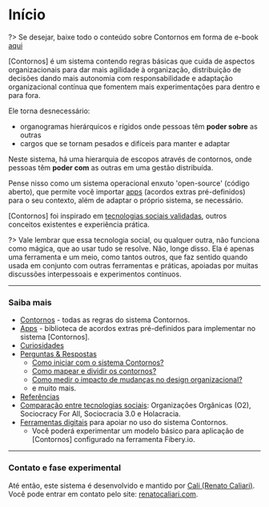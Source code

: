 # Início

?> Se desejar, baixe todo o conteúdo sobre Contornos em forma de e-book [aqui](https://renatocaliari.gumroad.com/l/contornos-tecnologia-social-para-organizacoes)

[Contornos] é um sistema contendo regras básicas que cuida de aspectos organizacionais para dar mais agilidade à organização, distribuição de decisões dando mais autonomia com responsabilidade e adaptação organizacional contínua que fomentem mais experimentações para dentro e para fora.

Ele torna desnecessário:
- organogramas hierárquicos e rígidos onde pessoas têm **poder sobre** as outras
- cargos que se tornam pesados e difíceis para manter e adaptar

Neste sistema, há uma hierarquia de escopos através de contornos, onde pessoas têm **poder com** as outras em uma gestão distribuída.

Pense nisso como um sistema operacional enxuto 'open-source' (código aberto), que permite você importar [apps](apps) (acordos extras pré-definidos) para o seu contexto, além de adaptar o próprio sistema, se necessário.

[Contornos] foi inspirado em [tecnologias sociais validadas](tecnologias), outros conceitos existentes e experiência prática.

?> Vale lembrar que essa tecnologia social, ou qualquer outra, não funciona como mágica, que ao usar tudo se resolve. Não, longe disso. Ela é apenas uma ferramenta e um meio, como tantos outros, que faz sentido quando usada em conjunto com outras ferramentas e práticas, apoiadas por muitas discussões interpessoais e experimentos contínuos. 

---
### Saiba mais
- [Contornos](contornos) - todas as regras do sistema Contornos.
- [Apps](apps) - biblioteca de acordos extras pré-definidos para implementar no sistema [Contornos].
- [Curiosidades](curiosities)
- [Perguntas & Respostas](questions)
  - [Como iniciar com o sistema Contornos?](questions#como-iniciar-com-o-sistema-contornos)
  - [Como mapear e dividir os contornos?](questions#como-mapear-e-dividir-os-contornos)
  - [Como medir o impacto de mudanças no design organizacional?](questions#como-medir-o-impacto-de-mudanças-no-design-organizacional)
  - e muito mais.
- [Referências](references)
- [Comparação entre tecnologias sociais](technologies): Organizações Orgânicas (O2), Sociocracy For All, Sociocracia 3.0 e Holacracia.
- [Ferramentas digitais](tools) para apoiar no uso do sistema Contornos.
  - Você poderá experimentar um modelo básico para aplicação de [Contornos] configurado na ferramenta Fibery.io.

---

### Contato e fase experimental
Até então, este sistema é desenvolvido e mantido por [Cali (Renato Caliari)](https://www.linkedin.com/in/renatocaliari/). Você pode entrar em contato pelo site: [renatocaliari.com](https://renatocaliari.com/). 
